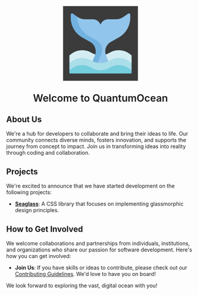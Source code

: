 <div align="center"> 
<img src="https://github.com/QuantumOcean/.github/blob/main/profile/images/logo1.png?raw=true" width="200" alt="QuantumOcean Logo">
<p style="font-size: 20pt; font-weight:600">Welcome to QuantumOcean</p>
</div>

<!-- <p style="font-size: 18pt; color: #74CEDE"><strong>About Us</strong></p> -->
## About Us
We're a hub for developers to collaborate and bring their ideas to life. Our community connects diverse minds, fosters innovation, and supports the journey from concept to impact. Join us in transforming ideas into reality through coding and collaboration.

## Projects 

We're excited to announce that we have started development on the following projects:

- **[Seaglass](https://github.com/QuantumOcean/seaglass_ui)**: A CSS library that focuses on implementing glassmorphic design principles. 

## How to Get Involved

We welcome collaborations and partnerships from individuals, institutions, and organizations who share our passion for software development. Here's how you can get involved:

- **Join Us**: If you have skills or ideas to contribute, please check out our [Contributing Guidelines](https://github.com/QuantumOcean/.github/blob/ff2868c6769f04decff7a476909ca269900d6a4c/profile/CONTRIBUTING.md). We'd love to have you on board!

We look forward to exploring the vast, digital ocean with you!
